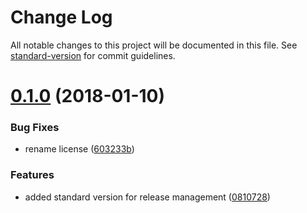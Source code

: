 # Change Log

All notable changes to this project will be documented in this file. See [standard-version](https://github.com/conventional-changelog/standard-version) for commit guidelines.

<a name="0.1.0"></a>
# [0.1.0](https://github.com/mikaelkaron/grunt-util-args/compare/0.0.3...0.1.0) (2018-01-10)


### Bug Fixes

* rename license ([603233b](https://github.com/mikaelkaron/grunt-util-args/commit/603233b))


### Features

* added standard version for release management ([0810728](https://github.com/mikaelkaron/grunt-util-args/commit/0810728))
